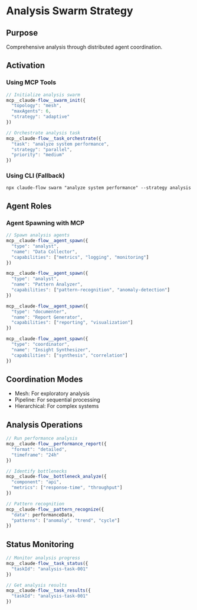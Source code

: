 # Analysis Swarm Strategy

## Purpose
Comprehensive analysis through distributed agent coordination.

## Activation

### Using MCP Tools
```javascript
// Initialize analysis swarm
mcp__claude-flow__swarm_init({
  "topology": "mesh",
  "maxAgents": 6,
  "strategy": "adaptive"
})

// Orchestrate analysis task
mcp__claude-flow__task_orchestrate({
  "task": "analyze system performance",
  "strategy": "parallel",
  "priority": "medium"
})
```

### Using CLI (Fallback)
`npx claude-flow swarm "analyze system performance" --strategy analysis`

## Agent Roles

### Agent Spawning with MCP
```javascript
// Spawn analysis agents
mcp__claude-flow__agent_spawn({
  "type": "analyst",
  "name": "Data Collector",
  "capabilities": ["metrics", "logging", "monitoring"]
})

mcp__claude-flow__agent_spawn({
  "type": "analyst",
  "name": "Pattern Analyzer",
  "capabilities": ["pattern-recognition", "anomaly-detection"]
})

mcp__claude-flow__agent_spawn({
  "type": "documenter",
  "name": "Report Generator",
  "capabilities": ["reporting", "visualization"]
})

mcp__claude-flow__agent_spawn({
  "type": "coordinator",
  "name": "Insight Synthesizer",
  "capabilities": ["synthesis", "correlation"]
})
```

## Coordination Modes
- Mesh: For exploratory analysis
- Pipeline: For sequential processing
- Hierarchical: For complex systems

## Analysis Operations
```javascript
// Run performance analysis
mcp__claude-flow__performance_report({
  "format": "detailed",
  "timeframe": "24h"
})

// Identify bottlenecks
mcp__claude-flow__bottleneck_analyze({
  "component": "api",
  "metrics": ["response-time", "throughput"]
})

// Pattern recognition
mcp__claude-flow__pattern_recognize({
  "data": performanceData,
  "patterns": ["anomaly", "trend", "cycle"]
})
```

## Status Monitoring
```javascript
// Monitor analysis progress
mcp__claude-flow__task_status({
  "taskId": "analysis-task-001"
})

// Get analysis results
mcp__claude-flow__task_results({
  "taskId": "analysis-task-001"
})
```
